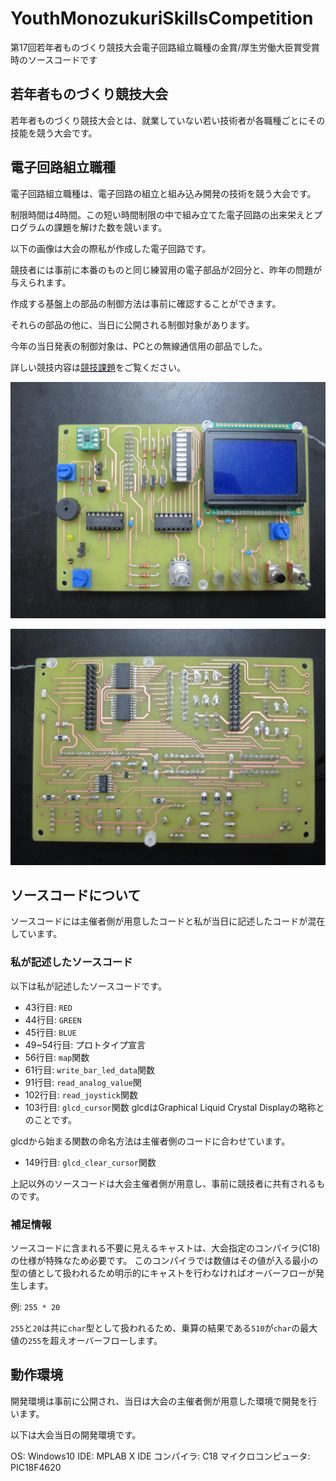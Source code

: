 # YouthMonozukuriSkillsCompetition

第17回若年者ものづくり競技大会電子回路組立職種の金賞/厚生労働大臣賞受賞時のソースコードです

## 若年者ものづくり競技大会

若年者ものづくり競技大会とは、就業していない若い技術者が各職種ごとにその技能を競う大会です。

## 電子回路組立職種

電子回路組立職種は、電子回路の組立と組み込み開発の技術を競う大会です。

制限時間は4時間。この短い時間制限の中で組み立てた電子回路の出来栄えとプログラムの課題を解けた数を競います。

以下の画像は大会の際私が作成した電子回路です。

競技者には事前に本番のものと同じ練習用の電子部品が2回分と、昨年の問題が与えられます。

作成する基盤上の部品の制御方法は事前に確認することができます。

それらの部品の他に、当日に公開される制御対象があります。

今年の当日発表の制御対象は、PCとの無線通信用の部品でした。

詳しい競技内容は[競技課題](document/problem.pdf)をご覧ください。

![回路表](img/circuit_front.JPG)

![回路表](img/circuit_back.JPG)

## ソースコードについて

ソースコードには主催者側が用意したコードと私が当日に記述したコードが混在しています。

### 私が記述したソースコード

以下は私が記述したソースコードです。

- 43行目: `RED`
- 44行目: `GREEN`
- 45行目: `BLUE`
- 49~54行目: プロトタイプ宣言
- 56行目: `map`関数
- 61行目: `write_bar_led_data`関数
- 91行目: `read_analog_value`関
- 102行目: `read_joystick`関数
- 103行目: `glcd_cursor`関数
glcdはGraphical Liquid Crystal Displayの略称とのことです。

glcdから始まる関数の命名方法は主催者側のコードに合わせています。
- 149行目: `glcd_clear_cursor`関数

上記以外のソースコードは大会主催者側が用意し、事前に競技者に共有されるものです。

### 補足情報

ソースコードに含まれる不要に見えるキャストは、大会指定のコンパイラ(C18)の仕様が特殊なため必要です。
このコンパイラでは数値はその値が入る最小の型の値として扱われるため明示的にキャストを行わなければオーバーフローが発生します。

例: `255 * 20`

`255`と`20`は共に`char`型として扱われるため、乗算の結果である`510`が`char`の最大値の`255`を超えオーバーフローします。

## 動作環境

開発環境は事前に公開され、当日は大会の主催者側が用意した環境で開発を行います。

以下は大会当日の開発環境です。

OS: Windows10
IDE: MPLAB X IDE
コンパイラ: C18
マイクロコンピュータ: PIC18F4620
